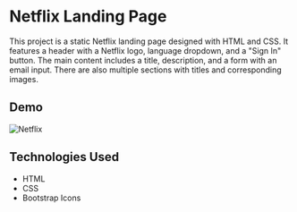 # Netflix Landing Page
This project is a static Netflix landing page designed with HTML and CSS. It features a header with a Netflix logo, language dropdown, and a "Sign In" button. The main content includes a title, description, and a form with an email input. There are also multiple sections with titles and corresponding images.




## Demo

![Netflix]([link-to-your-gif](https://github.com/MehekFatima/Mini-Projects/blob/main/Netflix-Landing-Page/chrome-capture-2024-1-17.gif?raw=true)https://github.com/MehekFatima/Mini-Projects/blob/main/Netflix-Landing-Page/chrome-capture-2024-1-17.gif?raw=true) 

## Technologies Used

- HTML
- CSS
- Bootstrap Icons


